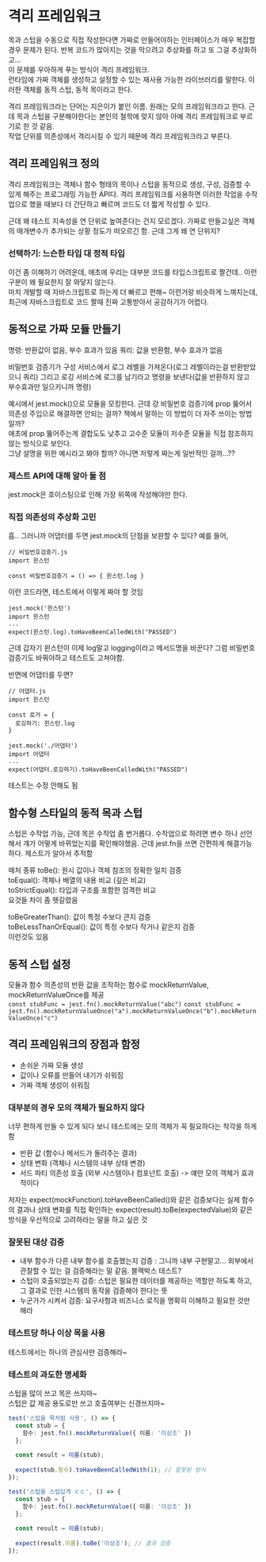 # 격리 프레임워크

목과 스텁을 수동으로 직접 작성한다면 가짜로 만들어야하는 인터페이스가 매우 복잡할 경우 문제가 된다. 반복 코드가 많아지는 것을 막으려고 추상화를 하고 또 그걸 추상화하고...  
이 문제를 우아하게 푸는 방식이 격리 프레임워크.  
런타임에 가짜 객체를 생성하고 설정할 수 있는 재사용 가능한 라이브러리를 말한다. 이러한 객체를 동적 스텁, 동적 목이라고 한다.  

격리 프레임워크라는 단어는 지은이가 붙인 이름. 원래는 모의 프레임워크라고 한다. 근데 목과 스텁을 구분해야한다는 본인의 철학에 맞지 않아 아예 격리 프레임워크로 부르기로 한 것 같음.  
작업 단위를 의존성에서 격리시킬 수 있기 때문에 격리 프레임워크라고 부른다.  

## 격리 프레임워크 정의

격리 프레임워크는 객체나 함수 형태의 목이나 스텁을 동적으로 생성, 구성, 검증할 수 있게 해주는 프로그래밍 가능한 API다. 격리 프레임워크를 사용하면 이러한 작업을 수작업으로 했을 때보다 더 간단하고 빠르며 코드도 더 짧게 작성할 수 있다.

근데 왜 테스트 지속성을 연 단위로 높여준다는 건지 모르겠다. 가짜로 만들고싶은 객체의 매개변수가 추가되는 상황 정도가 떠오르긴 함. 근데 그게 왜 연 단위지?


### 선택하기: 느슨한 타입 대 정적 타입

이건 좀 이해하기 어려운데, 애초에 우리는 대부분 코드를 타입스크립트로 짤건데.. 이런 구분이 왜 필요한지 잘 와닿지 않는다.  
마치 개발할 때 자바스크립트로 하는게 더 빠르고 편해~ 이런거랑 비슷하게 느껴지는데, 최근에 자바스크립트로 코드 짤때 진짜 고통받아서 공감하기가 어렵다.  

## 동적으로 가짜 모듈 만들기

명령: 반환값이 없음, 부수 효과가 있음
쿼리: 값을 반환함, 부수 효과가 없음

비밀번호 검증기가 구성 서비스에서 로그 레벨을 가져온다(로그 레벨이라는걸 반환받았으니 쿼리) 그리고 로깅 서비스에 로그를 남기라고 명령을 보낸다(값을 반환하지 않고 부수효과만 일으키니까 명령)

예시에서 jest.mock()으로 모듈을 모킹한다. 근데 걍 비밀번호 검증기에 prop 뚫어서 의존성 주입으로 해결하면 안되는 걸까? 책에서 말하는 이 방법이 더 자주 쓰이는 방법일까?  
애초에 prop 뚫어주는게 결합도도 낮추고 고수준 모듈이 저수준 모듈을 직접 참조하지 않는 방식으로 보인다.  
그냥 설명을 위한 예시라고 봐야 할까? 아니면 저렇게 짜는게 일반적인 걸까...??

### 제스트 API에 대해 알아 둘 점

jest.mock은 호이스팅으로 인해 가장 위쪽에 작성해야만 한다.

### 직접 의존성의 추상화 고민

흠.. 그러니까 어댑터를 두면 jest.mock의 단점을 보완할 수 있다?
예를 들어,

```
// 비밀번호검증기.js
import 윈스턴

const 비밀번호검증기 = () => { 윈스턴.log }
```
이런 코드라면, 테스트에서 이렇게 짜야 할 것임
```
jest.mock('윈스턴')
import 윈스턴
...
expect(윈스턴.log).toHaveBeenCalledWith("PASSED") 
```

근데 갑자기 윈스턴이 이제 log말고 logging이라고 메서드명을 바꾼다? 그럼 비밀번호 검증기도 바꿔야하고 테스트도 고쳐야함.

반면에 어댑터를 두면?

```
// 어댑터.js
import 윈스턴

const 로거 = {
  로깅하기: 윈스턴.log
}
```
```
jest.mock('./어댑터')
import 어댑터
...
expect(어댑터.로깅하기).toHaveBeenCalledWith("PASSED") 
```

테스트는 수정 안해도 됨

## 함수형 스타일의 동적 목과 스텁

스텁은 수작업 가능, 근데 목은 수작업 좀 번거롭다.
수작업으로 하려면 변수 하나 선언해서 걔가 어떻게 바뀌었는지를 확인해야했음. 근데 jest.fn을 쓰면 간편하게 해결가능하다. 제스트가 알아서 추적함

매처 종류
toBe(): 원시 값이나 객체 참조의 정확한 일치 검증  
toEqual(): 객체나 배열의 내용 비교 (깊은 비교)  
toStrictEqual(): 타입과 구조를 포함한 엄격한 비교  
요것들 차이 좀 헷갈렸음  

toBeGreaterThan(): 값이 특정 수보다 큰지 검증  
toBeLessThanOrEqual(): 값이 특정 수보다 작거나 같은지 검증  
이런것도 있음  

## 동적 스텁 설정

모듈과 함수 의존성의 반환 값을 조작하는 함수로 mockReturnValue, mockReturnValueOnce를 제공  
`const stubFunc = jest.fn().mockReturnValue("abc")`
`const stubFunc = jest.fn().mockReturnValueOnce("a").mockReturnValueOnce("b").mockReturnValueOnce("c")`

## 격리 프레임워크의 장점과 함정

- 손쉬운 가짜 모듈 생성
- 값이나 오류를 만들어 내기가 쉬워짐
- 가짜 객체 생성이 쉬워짐

### 대부분의 경우 모의 객체가 필요하지 않다

너무 편하게 만들 수 있게 되다 보니 테스트에는 모의 객체가 꼭 필요하다는 착각을 하게함

- 반환 값 (함수나 메서드가 돌려주는 결과)
- 상태 변화 (객체나 시스템의 내부 상태 변경)
- 서드 파티 의존성 호출 (외부 시스템이나 컴포넌트 호출) -> 얘만 모의 객체가 효과적이다

저자는 expect(mockFunction).toHaveBeenCalled()와 같은 검증보다는 실제 함수의 결과나 상태 변화를 직접 확인하는 expect(result).toBe(expectedValue)와 같은 방식을 우선적으로 고려하라는 말을 하고 싶은 것

### 잘못된 대상 검증
- 내부 함수가 다른 내부 함수를 호출했는지 검증 : 그니까 내부 구현말고... 외부에서 관찰할 수 있는 걸 검증해라는 말 같음. 블랙박스 테스트?
- 스텁이 호출되었는지 검증: 스텁은 필요한 데이터를 제공하는 역할만 하도록 하고, 그 결과로 인한 시스템의 동작을 검증해야 한다는 뜻
- 누군가가 시켜서 검증: 요구사항과 비즈니스 로직을 명확히 이해하고 필요한 것만 해라

### 테스트당 하나 이상 목을 사용

테스트에서는 하나의 관심사만 검증해라~

### 테스트의 과도한 명세화

스텁을 많이 쓰고 목은 쓰지마~  
스텁은 값 제공 용도로만 쓰고 호출여부는 신경쓰지마~

```ts
test('스텁을 목처럼 사용', () => {
  const stub = {
    함수: jest.fn().mockReturnValue({ 이름: '이상조' })
  };
  
  const result = 이름(stub);
  
  expect(stub.함수).toHaveBeenCalledWith(1); // 잘못된 방식
});

test('스텁을 스텁답게 ㄷㄷ', () => {
  const stub = {
    함수: jest.fn().mockReturnValue({ 이름: '이상조' })
  };
  
  const result = 이름(stub);
  
  expect(result.이름).toBe('이상조'); // 결과 검증
});
```



